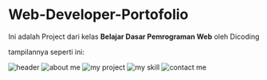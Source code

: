 # Web-Developer-Portofolio

Ini adalah Project dari kelas <b>Belajar Dasar Pemrograman Web</b> oleh Dicoding

tampilannya seperti ini:



<img src="https://i.imgur.com/KRi5Yev.png" alt="header">
<img src="https://i.imgur.com/txrBbNf.jpg" alt="about me">
<img src="https://i.imgur.com/7ZtWON0.png" alt="my project">
<img src="https://i.imgur.com/i5o6AxD.png" alt="my skill">
<img src="https://i.imgur.com/ho4jpRF.png" alt="contact me">
